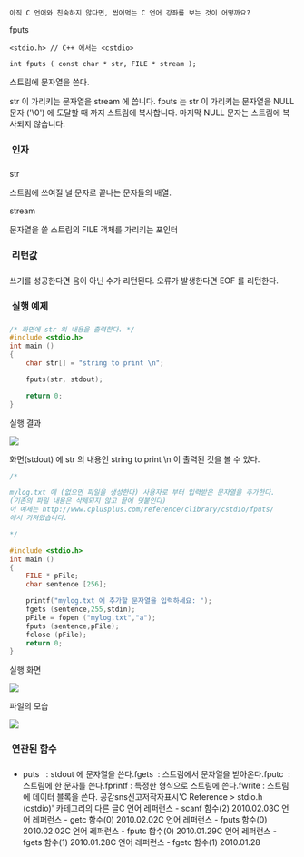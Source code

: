 

```warning
아직 C 언어와 친숙하지 않다면, 씹어먹는 C 언어 강좌를 보는 것이 어떻까요?

```

fputs
```info
﻿<stdio.h> // C++ 에서는 <cstdio>﻿﻿﻿ 

int fputs ( const char * str, FILE * stream );
```

스트림에 문자열을 쓴다. 

str 이 가리키는 문자열을 stream 에 씁니다. 
fputs 는 str 이 가리키는 문자열을 NULL 문자 ('\0') 에 도달할 때 까지 스트림에 복사합니다. 마지막 NULL 문자는 스트림에 복사되지 않습니다. 

###  인자
### 
str

스트림에 쓰여질 널 문자로 끝나는 문자들의 배열.     

stream

문자열을 쓸 스트림의 FILE 객체를 가리키는 포인터 

###  리턴값
### 
쓰기를 성공한다면 음이 아닌 수가 리턴된다.
오류가 발생한다면 EOF 를 리턴한다. 

###  실행 예제
### 
```cpp
/* 화면에 str 의 내용을 출력한다. */
#include <stdio.h>
int main ()
{
    char str[] = "string to print \n";

    fputs(str, stdout);

    return 0;
}
```

실행 결과 

![](http://img1.daumcdn.net/thumb/R1920x0/?fname=http%3A%2F%2Fcfile25.uf.tistory.com%2Fimage%2F18309F0C4B6811F13F2A5C)

화면(stdout) 에 str 의 내용인 string to print \n 이 출력된 것을 볼 수 있다.

```cpp
/* 

mylog.txt 에 (없으면 파일을 생성한다) 사용자로 부터 입력받은 문자열을 추가한다. 
(기존의 파일 내용은 삭제되지 않고 끝에 덧붙인다) 
이 예제는 http://www.cplusplus.com/reference/clibrary/cstdio/fputs/ 
에서 가져왔습니다. 

*/

#include <stdio.h>
int main ()
{
    FILE * pFile;
    char sentence [256];

    printf("mylog.txt 에 추가할 문자열을 입력하세요: ");
    fgets (sentence,255,stdin);
    pFile = fopen ("mylog.txt","a");
    fputs (sentence,pFile);
    fclose (pFile);
    return 0;
}
```

실행 화면

![](http://img1.daumcdn.net/thumb/R1920x0/?fname=http%3A%2F%2Fcfile3.uf.tistory.com%2Fimage%2F1931E40B4B68116928BD26)

파일의 모습

![](http://img1.daumcdn.net/thumb/R1920x0/?fname=http%3A%2F%2Fcfile7.uf.tistory.com%2Fimage%2F171D710B4B6811A4481109)


###  연관된 함수
### 
* puts   : stdout 에 문자열을 쓴다.fgets  : 스트림에서 문자열을 받아온다.fputc  : 스트림에 한 문자를 쓴다.fprintf : 특정한 형식으로 스트림에 쓴다.fwrite : 스트림에 데이터 블록을 쓴다.
공감sns신고저작자표시'C Reference > stdio.h (cstdio)' 카테고리의 다른 글C 언어 레퍼런스 - scanf 함수(2)
2010.02.03C 언어 레퍼런스 - getc 함수(0)
2010.02.02C 언어 레퍼런스 - fputs 함수(0)
2010.02.02C 언어 레퍼런스 -  fputc 함수(0)
2010.01.29C 언어 레퍼런스 - fgets 함수(1)
2010.01.28C 언어 레퍼런스 - fgetc 함수(1)
2010.01.28

